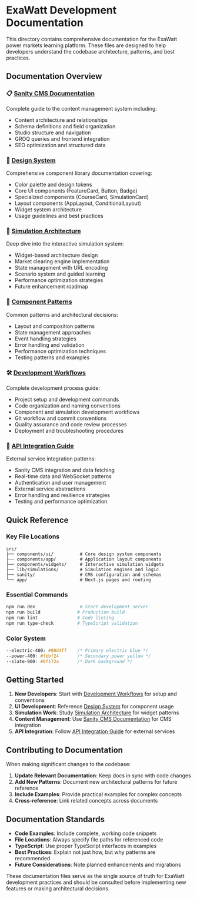 # ExaWatt Development Documentation

This directory contains comprehensive documentation for the ExaWatt power markets learning platform. These files are designed to help developers understand the codebase architecture, patterns, and best practices.

## Documentation Overview

### 📋 [Sanity CMS Documentation](./sanity-cms-documentation.md)
Complete guide to the content management system including:
- Content architecture and relationships
- Schema definitions and field organization
- Studio structure and navigation
- GROQ queries and frontend integration
- SEO optimization and structured data

### 🎨 [Design System](./design-system.md)  
Comprehensive component library documentation covering:
- Color palette and design tokens
- Core UI components (FeatureCard, Button, Badge)
- Specialized components (CourseCard, SimulationCard)
- Layout components (AppLayout, ConditionalLayout)
- Widget system architecture
- Usage guidelines and best practices

### 🔬 [Simulation Architecture](./simulation-architecture.md)
Deep dive into the interactive simulation system:
- Widget-based architecture design
- Market clearing engine implementation
- State management with URL encoding
- Scenario system and guided learning
- Performance optimization strategies
- Future enhancement roadmap

### 🧩 [Component Patterns](./component-patterns.md)
Common patterns and architectural decisions:
- Layout and composition patterns
- State management approaches
- Event handling strategies
- Error handling and validation
- Performance optimization techniques
- Testing patterns and examples

### 🛠️ [Development Workflows](./development-workflows.md)
Complete development process guide:
- Project setup and development commands
- Code organization and naming conventions
- Component and simulation development workflows
- Git workflow and commit conventions
- Quality assurance and code review processes
- Deployment and troubleshooting procedures

### 🔌 [API Integration Guide](./api-integration-guide.md)
External service integration patterns:
- Sanity CMS integration and data fetching
- Real-time data and WebSocket patterns
- Authentication and user management
- External service abstractions
- Error handling and resilience strategies
- Testing and performance optimization

## Quick Reference

### Key File Locations
```
src/
├── components/ui/          # Core design system components
├── components/app/         # Application layout components  
├── components/widgets/     # Interactive simulation widgets
├── lib/simulations/        # Simulation engines and logic
├── sanity/                 # CMS configuration and schemas
└── app/                    # Next.js pages and routing
```

### Essential Commands
```bash
npm run dev                 # Start development server
npm run build              # Production build
npm run lint               # Code linting
npm run type-check         # TypeScript validation
```

### Color System
```css
--electric-400: #00d4ff    /* Primary electric blue */
--power-400: #fbbf24       /* Secondary power yellow */
--slate-900: #0f172a       /* Dark background */
```

## Getting Started

1. **New Developers**: Start with [Development Workflows](./development-workflows.md) for setup and conventions
2. **UI Development**: Reference [Design System](./design-system.md) for component usage
3. **Simulation Work**: Study [Simulation Architecture](./simulation-architecture.md) for widget patterns
4. **Content Management**: Use [Sanity CMS Documentation](./sanity-cms-documentation.md) for CMS integration
5. **API Integration**: Follow [API Integration Guide](./api-integration-guide.md) for external services

## Contributing to Documentation

When making significant changes to the codebase:

1. **Update Relevant Documentation**: Keep docs in sync with code changes
2. **Add New Patterns**: Document new architectural patterns for future reference
3. **Include Examples**: Provide practical examples for complex concepts
4. **Cross-reference**: Link related concepts across documents

## Documentation Standards

- **Code Examples**: Include complete, working code snippets
- **File Locations**: Always specify file paths for referenced code
- **TypeScript**: Use proper TypeScript interfaces in examples
- **Best Practices**: Explain not just how, but why patterns are recommended
- **Future Considerations**: Note planned enhancements and migrations

These documentation files serve as the single source of truth for ExaWatt development practices and should be consulted before implementing new features or making architectural decisions.